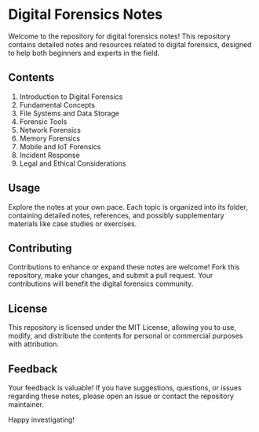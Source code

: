 # Digital Forensics Notes

Welcome to the repository for digital forensics notes! This repository contains detailed notes and resources related to digital forensics, designed to help both beginners and experts in the field.

## Contents

1. Introduction to Digital Forensics
2. Fundamental Concepts
3. File Systems and Data Storage
4. Forensic Tools
5. Network Forensics
6. Memory Forensics
7. Mobile and IoT Forensics
8. Incident Response
9. Legal and Ethical Considerations

## Usage

Explore the notes at your own pace. Each topic is organized into its folder, containing detailed notes, references, and possibly supplementary materials like case studies or exercises.

## Contributing

Contributions to enhance or expand these notes are welcome! Fork this repository, make your changes, and submit a pull request. Your contributions will benefit the digital forensics community.

## License

This repository is licensed under the MIT License, allowing you to use, modify, and distribute the contents for personal or commercial purposes with attribution.

## Feedback

Your feedback is valuable! If you have suggestions, questions, or issues regarding these notes, please open an issue or contact the repository maintainer.

Happy investigating!

